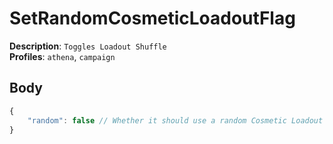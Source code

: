 # SetRandomCosmeticLoadoutFlag

**Description**: `Toggles Loadout Shuffle` \
**Profiles**: `athena`, `campaign`

## Body
```js
{
    "random": false // Whether it should use a random Cosmetic Loadout (true), or not (false)
}
```
